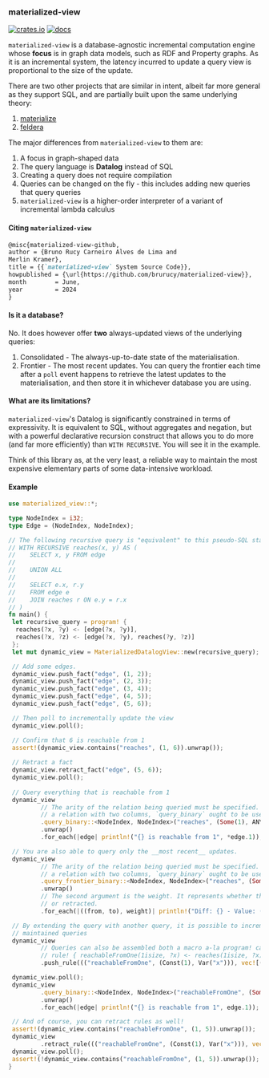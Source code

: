 ### materialized-view

[![crates.io](https://img.shields.io/crates/v/materialized-view.svg)](https://crates.io/crates/materialized-view)
[![docs](https://docs.rs/materialized-view/badge.svg)](https://docs.rs/materialized-view)

`materialized-view` is a database-agnostic incremental computation engine whose **focus** is in graph data models, such 
as RDF and Property graphs. As it is an incremental system, the latency incurred to update a query view is proportional
to the size of the update.

There are two other projects that are similar in intent, albeit far more general as they support SQL, and are partially
built upon the same underlying theory:
1. [materialize](https://github.com/MaterializeInc/materialize)
2. [feldera](https://github.com/feldera/feldera)

The major differences from `materialized-view` to them are:
1. A focus in graph-shaped data
2. The query language is **Datalog** instead of SQL
3. Creating a query does not require compilation 
4. Queries can be changed on the fly - this includes adding new queries that query queries
5. `materialized-view` is a higher-order interpreter of a variant of incremental lambda calculus

#### Citing `materialized-view`

```markdown
@misc{materialized-view-github,
author = {Bruno Rucy Carneiro Alves de Lima and
Merlin Kramer},
title = {{`materialized-view` System Source Code}},
howpublished = {\url{https://github.com/brurucy/materialized-view}},
month        = June,
year         = 2024
}
```

#### Is it a database?

No. It does however offer **two** always-updated views of the underlying queries:
1. Consolidated - The always-up-to-date state of the materialisation.
2. Frontier - The most recent updates. You can query the frontier each time after a `poll` event happens
to retrieve the latest updates to the materialisation, and then store it in whichever database you are using.

#### What are its limitations?

`materialized-view`'s Datalog is significantly constrained in terms of expressivity. It is equivalent to SQL, without
aggregates and negation, but with a powerful declarative recursion construct that allows you to do more (and far more efficiently) than
`WITH RECURSIVE`. You will see it in the example.

Think of this library as, at the very least, a reliable way to maintain the most expensive elementary parts of some data-intensive
workload.

#### Example

```rust
use materialized_view::*;

type NodeIndex = i32;
type Edge = (NodeIndex, NodeIndex);

// The following recursive query is "equivalent" to this pseudo-SQL statement:
// WITH RECURSIVE reaches(x, y) AS (
//    SELECT x, y FROM edge
//
//    UNION ALL
//
//    SELECT e.x, r.y
//    FROM edge e
//    JOIN reaches r ON e.y = r.x
// )
fn main() { 
 let recursive_query = program! {
  reaches(?x, ?y) <- [edge(?x, ?y)],
  reaches(?x, ?z) <- [edge(?x, ?y), reaches(?y, ?z)]
 };
 let mut dynamic_view = MaterializedDatalogView::new(recursive_query);

 // Add some edges.
 dynamic_view.push_fact("edge", (1, 2));
 dynamic_view.push_fact("edge", (2, 3));
 dynamic_view.push_fact("edge", (3, 4));
 dynamic_view.push_fact("edge", (4, 5));
 dynamic_view.push_fact("edge", (5, 6));

 // Then poll to incrementally update the view
 dynamic_view.poll();

 // Confirm that 6 is reachable from 1
 assert!(dynamic_view.contains("reaches", (1, 6)).unwrap());
 
 // Retract a fact
 dynamic_view.retract_fact("edge", (5, 6));
 dynamic_view.poll();
 
 // Query everything that is reachable from 1
 dynamic_view 
         // The arity of the relation being queried must be specified. e.g to query
         // a relation with two columns, `query_binary` ought to be used. 
         .query_binary::<NodeIndex, NodeIndex>("reaches", (Some(1), ANY_VALUE))
         .unwrap()
         .for_each(|edge| println!("{} is reachable from 1", *edge.1));

 // You are also able to query only the __most recent__ updates.
 dynamic_view
         // The arity of the relation being queried must be specified. e.g to query
         // a relation with two columns, `query_binary` ought to be used.
         .query_frontier_binary::<NodeIndex, NodeIndex>("reaches", (Some(1), ANY_VALUE))
         .unwrap()
         // The second argument is the weight. It represents whether the given value should be added
         // or retracted.
         .for_each(|((from, to), weight)| println!("Diff: {} - Value: ({}, {})", weight, *from, *to));

 // By extending the query with another query, it is possible to incrementally query the incrementally
 // maintained queries
 dynamic_view
         // Queries can also be assembled both a macro a-la program! called rule!:
         // rule! { reachableFromOne(1isize, ?x) <- reaches(1isize, ?x) }
         .push_rule((("reachableFromOne", (Const(1), Var("x"))), vec![("reaches", (Const(1), Var("x")))]));

 dynamic_view.poll();
 dynamic_view
         .query_binary::<NodeIndex, NodeIndex>("reachableFromOne", (Some(1), ANY_VALUE))
         .unwrap()
         .for_each(|edge| println!("{} is reachable from 1", edge.1));

 // And of course, you can retract rules as well!
 assert!(dynamic_view.contains("reachableFromOne", (1, 5)).unwrap());
 dynamic_view
         .retract_rule((("reachableFromOne", (Const(1), Var("x"))), vec![("reaches", (Const(1), Var("x")))]));
 dynamic_view.poll();
 assert!(!dynamic_view.contains("reachableFromOne", (1, 5)).unwrap());
}
```
